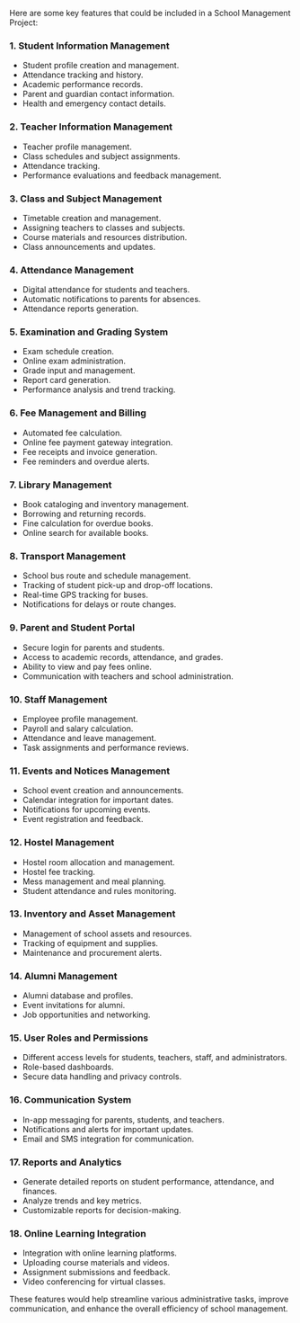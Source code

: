 Here are some key features that could be included in a School Management Project:

### 1. **Student Information Management**
   - Student profile creation and management.
   - Attendance tracking and history.
   - Academic performance records.
   - Parent and guardian contact information.
   - Health and emergency contact details.

### 2. **Teacher Information Management**
   - Teacher profile management.
   - Class schedules and subject assignments.
   - Attendance tracking.
   - Performance evaluations and feedback management.

### 3. **Class and Subject Management**
   - Timetable creation and management.
   - Assigning teachers to classes and subjects.
   - Course materials and resources distribution.
   - Class announcements and updates.

### 4. **Attendance Management**
   - Digital attendance for students and teachers.
   - Automatic notifications to parents for absences.
   - Attendance reports generation.

### 5. **Examination and Grading System**
   - Exam schedule creation.
   - Online exam administration.
   - Grade input and management.
   - Report card generation.
   - Performance analysis and trend tracking.

### 6. **Fee Management and Billing**
   - Automated fee calculation.
   - Online fee payment gateway integration.
   - Fee receipts and invoice generation.
   - Fee reminders and overdue alerts.

### 7. **Library Management**
   - Book cataloging and inventory management.
   - Borrowing and returning records.
   - Fine calculation for overdue books.
   - Online search for available books.

### 8. **Transport Management**
   - School bus route and schedule management.
   - Tracking of student pick-up and drop-off locations.
   - Real-time GPS tracking for buses.
   - Notifications for delays or route changes.

### 9. **Parent and Student Portal**
   - Secure login for parents and students.
   - Access to academic records, attendance, and grades.
   - Ability to view and pay fees online.
   - Communication with teachers and school administration.

### 10. **Staff Management**
   - Employee profile management.
   - Payroll and salary calculation.
   - Attendance and leave management.
   - Task assignments and performance reviews.

### 11. **Events and Notices Management**
   - School event creation and announcements.
   - Calendar integration for important dates.
   - Notifications for upcoming events.
   - Event registration and feedback.

### 12. **Hostel Management**
   - Hostel room allocation and management.
   - Hostel fee tracking.
   - Mess management and meal planning.
   - Student attendance and rules monitoring.

### 13. **Inventory and Asset Management**
   - Management of school assets and resources.
   - Tracking of equipment and supplies.
   - Maintenance and procurement alerts.

### 14. **Alumni Management**
   - Alumni database and profiles.
   - Event invitations for alumni.
   - Job opportunities and networking.

### 15. **User Roles and Permissions**
   - Different access levels for students, teachers, staff, and administrators.
   - Role-based dashboards.
   - Secure data handling and privacy controls.

### 16. **Communication System**
   - In-app messaging for parents, students, and teachers.
   - Notifications and alerts for important updates.
   - Email and SMS integration for communication.

### 17. **Reports and Analytics**
   - Generate detailed reports on student performance, attendance, and finances.
   - Analyze trends and key metrics.
   - Customizable reports for decision-making.

### 18. **Online Learning Integration**
   - Integration with online learning platforms.
   - Uploading course materials and videos.
   - Assignment submissions and feedback.
   - Video conferencing for virtual classes.

These features would help streamline various administrative tasks, improve communication, and enhance the overall efficiency of school management.
